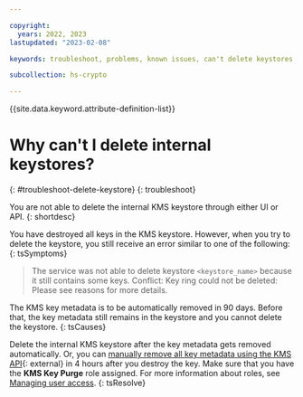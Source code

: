 ```yaml
---

copyright:
  years: 2022, 2023
lastupdated: "2023-02-08"

keywords: troubleshoot, problems, known issues, can't delete keystores

subcollection: hs-crypto

---
```


{{site.data.keyword.attribute-definition-list}}



# Why can't I delete internal keystores?
{: #troubleshoot-delete-keystore}
{: troubleshoot}

You are not able to delete the internal KMS keystore through either UI or API.
{: shortdesc}

You have destroyed all keys in the KMS keystore. However, when you try to delete the keystore, you still receive an error similar to one of the following: 
{: tsSymptoms}

> The service was not able to delete keystore `<keystore_name>` because it still contains some keys.
> Conflict: Key ring could not be deleted: Please see reasons for more details.

The KMS key metadata is to be automatically removed in 90 days. Before that, the key metadata still remains in the keystore and you cannot delete the keystore.
{: tsCauses}

Delete the internal KMS keystore after the key metadata gets removed automatically. Or, you can [manually remove all key metadata using the KMS API](/apidocs/hs-crypto#purgekey){: external} in 4 hours after you destroy the key. Make sure that you have the **KMS Key Purge** role assigned. For more information about roles, see [Managing user access](/docs/hs-crypto?topic=hs-crypto-uko-manage-access).
{: tsResolve}

